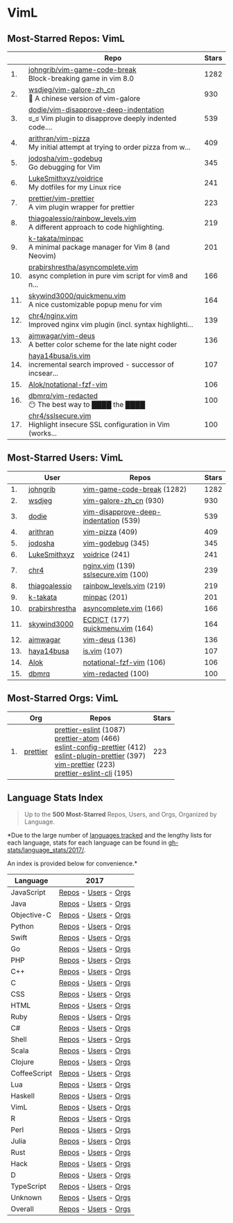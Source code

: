 
# VimL

## Most-Starred Repos: VimL

| | Repo | Stars |
|---|---|---|
| 1. | [johngrib/vim-game-code-break](https://github.com/johngrib/vim-game-code-break) <br/>Block-breaking game in vim 8.0 | 1282 |
| 2. | [wsdjeg/vim-galore-zh_cn](https://github.com/wsdjeg/vim-galore-zh_cn) <br/>:paperclip: A chinese version of vim-galore | 930 |
| 3. | [dodie/vim-disapprove-deep-indentation](https://github.com/dodie/vim-disapprove-deep-indentation) <br/>ಠ_ಠ Vim plugin to disapprove deeply indented code.... | 539 |
| 4. | [arithran/vim-pizza](https://github.com/arithran/vim-pizza) <br/>My initial attempt at trying to order pizza from w... | 409 |
| 5. | [jodosha/vim-godebug](https://github.com/jodosha/vim-godebug) <br/>Go debugging for Vim | 345 |
| 6. | [LukeSmithxyz/voidrice](https://github.com/LukeSmithxyz/voidrice) <br/>My dotfiles for my Linux rice | 241 |
| 7. | [prettier/vim-prettier](https://github.com/prettier/vim-prettier) <br/>A vim plugin wrapper for prettier | 223 |
| 8. | [thiagoalessio/rainbow_levels.vim](https://github.com/thiagoalessio/rainbow_levels.vim) <br/>A different approach to code highlighting. | 219 |
| 9. | [k-takata/minpac](https://github.com/k-takata/minpac) <br/>A minimal package manager for Vim 8 (and Neovim) | 201 |
| 10. | [prabirshrestha/asyncomplete.vim](https://github.com/prabirshrestha/asyncomplete.vim) <br/>async completion in pure vim script for vim8 and n... | 166 |
| 11. | [skywind3000/quickmenu.vim](https://github.com/skywind3000/quickmenu.vim) <br/>A nice customizable popup menu for vim | 164 |
| 12. | [chr4/nginx.vim](https://github.com/chr4/nginx.vim) <br/>Improved nginx vim plugin (incl. syntax highlighti... | 139 |
| 13. | [ajmwagar/vim-deus](https://github.com/ajmwagar/vim-deus) <br/>A better color scheme for the late night coder | 136 |
| 14. | [haya14busa/is.vim](https://github.com/haya14busa/is.vim) <br/>incremental search improved - successor of incsear... | 107 |
| 15. | [Alok/notational-fzf-vim](https://github.com/Alok/notational-fzf-vim)  | 106 |
| 16. | [dbmrq/vim-redacted](https://github.com/dbmrq/vim-redacted) <br/>:no_mouth: The best way to ████ the ████ | 100 |
| 17. | [chr4/sslsecure.vim](https://github.com/chr4/sslsecure.vim) <br/>Highlight insecure SSL configuration in Vim (works... | 100 |

## Most-Starred Users: VimL

| | User | Repos | Stars |
|---|---|---|---|
| 1. | [johngrib](https://github.com/johngrib)  | [vim-game-code-break](https://github.com/johngrib/vim-game-code-break)  (1282) <br/> | 1282 |
| 2. | [wsdjeg](https://github.com/wsdjeg)  | [vim-galore-zh_cn](https://github.com/wsdjeg/vim-galore-zh_cn)  (930) <br/> | 930 |
| 3. | [dodie](https://github.com/dodie)  | [vim-disapprove-deep-indentation](https://github.com/dodie/vim-disapprove-deep-indentation)  (539) <br/> | 539 |
| 4. | [arithran](https://github.com/arithran)  | [vim-pizza](https://github.com/arithran/vim-pizza)  (409) <br/> | 409 |
| 5. | [jodosha](https://github.com/jodosha)  | [vim-godebug](https://github.com/jodosha/vim-godebug)  (345) <br/> | 345 |
| 6. | [LukeSmithxyz](https://github.com/LukeSmithxyz)  | [voidrice](https://github.com/LukeSmithxyz/voidrice)  (241) <br/> | 241 |
| 7. | [chr4](https://github.com/chr4)  | [nginx.vim](https://github.com/chr4/nginx.vim)  (139) <br/>[sslsecure.vim](https://github.com/chr4/sslsecure.vim)  (100) <br/> | 239 |
| 8. | [thiagoalessio](https://github.com/thiagoalessio)  | [rainbow_levels.vim](https://github.com/thiagoalessio/rainbow_levels.vim)  (219) <br/> | 219 |
| 9. | [k-takata](https://github.com/k-takata)  | [minpac](https://github.com/k-takata/minpac)  (201) <br/> | 201 |
| 10. | [prabirshrestha](https://github.com/prabirshrestha)  | [asyncomplete.vim](https://github.com/prabirshrestha/asyncomplete.vim)  (166) <br/> | 166 |
| 11. | [skywind3000](https://github.com/skywind3000)  | [ECDICT](https://github.com/skywind3000/ECDICT)  (177) <br/>[quickmenu.vim](https://github.com/skywind3000/quickmenu.vim)  (164) <br/> | 164 |
| 12. | [ajmwagar](https://github.com/ajmwagar)  | [vim-deus](https://github.com/ajmwagar/vim-deus)  (136) <br/> | 136 |
| 13. | [haya14busa](https://github.com/haya14busa)  | [is.vim](https://github.com/haya14busa/is.vim)  (107) <br/> | 107 |
| 14. | [Alok](https://github.com/Alok)  | [notational-fzf-vim](https://github.com/Alok/notational-fzf-vim)  (106) <br/> | 106 |
| 15. | [dbmrq](https://github.com/dbmrq)  | [vim-redacted](https://github.com/dbmrq/vim-redacted)  (100) <br/> | 100 |

## Most-Starred Orgs: VimL

| | Org | Repos | Stars |
|---|---|---|---|
| 1. | [prettier](https://github.com/prettier)  | [prettier-eslint](https://github.com/prettier/prettier-eslint)  (1087) <br/>[prettier-atom](https://github.com/prettier/prettier-atom)  (466) <br/>[eslint-config-prettier](https://github.com/prettier/eslint-config-prettier)  (412) <br/>[eslint-plugin-prettier](https://github.com/prettier/eslint-plugin-prettier)  (397) <br/>[vim-prettier](https://github.com/prettier/vim-prettier)  (223) <br/>[prettier-eslint-cli](https://github.com/prettier/prettier-eslint-cli)  (195) <br/> | 223 |

## Language Stats Index


>Up to the **500 Most-Starred** Repos, Users, and Orgs, Organized by Language.

*Due to the large number of [languages tracked](#which-languages-are-tracked) and the lengthy lists for each language, stats for each language can be found in [gh-stats/language_stats/2017/](https://github.com/donnemartin/gh-stats/tree/master/language_stats/2017).

An index is provided below for convenience.*


| Language | 2017 |
|---|---|
| JavaScript | [Repos](https://github.com/donnemartin/gh-stats/blob/master/language_stats/2017/javascript.md#most-starred-repos-javascript) - [Users](https://github.com/donnemartin/gh-stats/blob/master/language_stats/2017/javascript.md#most-starred-users-javascript) - [Orgs](https://github.com/donnemartin/gh-stats/blob/master/language_stats/2017/javascript.md#most-starred-orgs-javascript) |
| Java | [Repos](https://github.com/donnemartin/gh-stats/blob/master/language_stats/2017/java.md#most-starred-repos-java) - [Users](https://github.com/donnemartin/gh-stats/blob/master/language_stats/2017/java.md#most-starred-users-java) - [Orgs](https://github.com/donnemartin/gh-stats/blob/master/language_stats/2017/java.md#most-starred-orgs-java) |
| Objective-C | [Repos](https://github.com/donnemartin/gh-stats/blob/master/language_stats/2017/objective-c.md#most-starred-repos-objective-c) - [Users](https://github.com/donnemartin/gh-stats/blob/master/language_stats/2017/objective-c.md#most-starred-users-objective-c) - [Orgs](https://github.com/donnemartin/gh-stats/blob/master/language_stats/2017/objective-c.md#most-starred-orgs-objective-c) |
| Python | [Repos](https://github.com/donnemartin/gh-stats/blob/master/language_stats/2017/python.md#most-starred-repos-python) - [Users](https://github.com/donnemartin/gh-stats/blob/master/language_stats/2017/python.md#most-starred-users-python) - [Orgs](https://github.com/donnemartin/gh-stats/blob/master/language_stats/2017/python.md#most-starred-orgs-python) |
| Swift | [Repos](https://github.com/donnemartin/gh-stats/blob/master/language_stats/2017/swift.md#most-starred-repos-swift) - [Users](https://github.com/donnemartin/gh-stats/blob/master/language_stats/2017/swift.md#most-starred-users-swift) - [Orgs](https://github.com/donnemartin/gh-stats/blob/master/language_stats/2017/swift.md#most-starred-orgs-swift) |
| Go | [Repos](https://github.com/donnemartin/gh-stats/blob/master/language_stats/2017/go.md#most-starred-repos-go) - [Users](https://github.com/donnemartin/gh-stats/blob/master/language_stats/2017/go.md#most-starred-users-go) - [Orgs](https://github.com/donnemartin/gh-stats/blob/master/language_stats/2017/go.md#most-starred-orgs-go) |
| PHP | [Repos](https://github.com/donnemartin/gh-stats/blob/master/language_stats/2017/php.md#most-starred-repos-php) - [Users](https://github.com/donnemartin/gh-stats/blob/master/language_stats/2017/php.md#most-starred-users-php) - [Orgs](https://github.com/donnemartin/gh-stats/blob/master/language_stats/2017/php.md#most-starred-orgs-php) |
| C++ | [Repos](https://github.com/donnemartin/gh-stats/blob/master/language_stats/2017/c++.md#most-starred-repos-c++) - [Users](https://github.com/donnemartin/gh-stats/blob/master/language_stats/2017/c++.md#most-starred-users-c++) - [Orgs](https://github.com/donnemartin/gh-stats/blob/master/language_stats/2017/c++.md#most-starred-orgs-c++) |
| C | [Repos](https://github.com/donnemartin/gh-stats/blob/master/language_stats/2017/c.md#most-starred-repos-c) - [Users](https://github.com/donnemartin/gh-stats/blob/master/language_stats/2017/c.md#most-starred-users-c) - [Orgs](https://github.com/donnemartin/gh-stats/blob/master/language_stats/2017/c.md#most-starred-orgs-c) |
| CSS | [Repos](https://github.com/donnemartin/gh-stats/blob/master/language_stats/2017/css.md#most-starred-repos-css) - [Users](https://github.com/donnemartin/gh-stats/blob/master/language_stats/2017/css.md#most-starred-users-css) - [Orgs](https://github.com/donnemartin/gh-stats/blob/master/language_stats/2017/css.md#most-starred-orgs-css) |
| HTML | [Repos](https://github.com/donnemartin/gh-stats/blob/master/language_stats/2017/html.md#most-starred-repos-html) - [Users](https://github.com/donnemartin/gh-stats/blob/master/language_stats/2017/html.md#most-starred-users-html) - [Orgs](https://github.com/donnemartin/gh-stats/blob/master/language_stats/2017/html.md#most-starred-orgs-html) |
| Ruby | [Repos](https://github.com/donnemartin/gh-stats/blob/master/language_stats/2017/ruby.md#most-starred-repos-ruby) - [Users](https://github.com/donnemartin/gh-stats/blob/master/language_stats/2017/ruby.md#most-starred-users-ruby) - [Orgs](https://github.com/donnemartin/gh-stats/blob/master/language_stats/2017/ruby.md#most-starred-orgs-ruby) |
| C# | [Repos](https://github.com/donnemartin/gh-stats/blob/master/language_stats/2017/c#.md#most-starred-repos-c#) - [Users](https://github.com/donnemartin/gh-stats/blob/master/language_stats/2017/c#.md#most-starred-users-c#) - [Orgs](https://github.com/donnemartin/gh-stats/blob/master/language_stats/2017/c#.md#most-starred-orgs-c#) |
| Shell | [Repos](https://github.com/donnemartin/gh-stats/blob/master/language_stats/2017/shell.md#most-starred-repos-shell) - [Users](https://github.com/donnemartin/gh-stats/blob/master/language_stats/2017/shell.md#most-starred-users-shell) - [Orgs](https://github.com/donnemartin/gh-stats/blob/master/language_stats/2017/shell.md#most-starred-orgs-shell) |
| Scala | [Repos](https://github.com/donnemartin/gh-stats/blob/master/language_stats/2017/scala.md#most-starred-repos-scala) - [Users](https://github.com/donnemartin/gh-stats/blob/master/language_stats/2017/scala.md#most-starred-users-scala) - [Orgs](https://github.com/donnemartin/gh-stats/blob/master/language_stats/2017/scala.md#most-starred-orgs-scala) |
| Clojure | [Repos](https://github.com/donnemartin/gh-stats/blob/master/language_stats/2017/clojure.md#most-starred-repos-clojure) - [Users](https://github.com/donnemartin/gh-stats/blob/master/language_stats/2017/clojure.md#most-starred-users-clojure) - [Orgs](https://github.com/donnemartin/gh-stats/blob/master/language_stats/2017/clojure.md#most-starred-orgs-clojure) |
| CoffeeScript | [Repos](https://github.com/donnemartin/gh-stats/blob/master/language_stats/2017/coffeescript.md#most-starred-repos-coffeescript) - [Users](https://github.com/donnemartin/gh-stats/blob/master/language_stats/2017/coffeescript.md#most-starred-users-coffeescript) - [Orgs](https://github.com/donnemartin/gh-stats/blob/master/language_stats/2017/coffeescript.md#most-starred-orgs-coffeescript) |
| Lua | [Repos](https://github.com/donnemartin/gh-stats/blob/master/language_stats/2017/lua.md#most-starred-repos-lua) - [Users](https://github.com/donnemartin/gh-stats/blob/master/language_stats/2017/lua.md#most-starred-users-lua) - [Orgs](https://github.com/donnemartin/gh-stats/blob/master/language_stats/2017/lua.md#most-starred-orgs-lua) |
| Haskell | [Repos](https://github.com/donnemartin/gh-stats/blob/master/language_stats/2017/haskell.md#most-starred-repos-haskell) - [Users](https://github.com/donnemartin/gh-stats/blob/master/language_stats/2017/haskell.md#most-starred-users-haskell) - [Orgs](https://github.com/donnemartin/gh-stats/blob/master/language_stats/2017/haskell.md#most-starred-orgs-haskell) |
| VimL | [Repos](https://github.com/donnemartin/gh-stats/blob/master/language_stats/2017/viml.md#most-starred-repos-viml) - [Users](https://github.com/donnemartin/gh-stats/blob/master/language_stats/2017/viml.md#most-starred-users-viml) - [Orgs](https://github.com/donnemartin/gh-stats/blob/master/language_stats/2017/viml.md#most-starred-orgs-viml) |
| R | [Repos](https://github.com/donnemartin/gh-stats/blob/master/language_stats/2017/r.md#most-starred-repos-r) - [Users](https://github.com/donnemartin/gh-stats/blob/master/language_stats/2017/r.md#most-starred-users-r) - [Orgs](https://github.com/donnemartin/gh-stats/blob/master/language_stats/2017/r.md#most-starred-orgs-r) |
| Perl | [Repos](https://github.com/donnemartin/gh-stats/blob/master/language_stats/2017/perl.md#most-starred-repos-perl) - [Users](https://github.com/donnemartin/gh-stats/blob/master/language_stats/2017/perl.md#most-starred-users-perl) - [Orgs](https://github.com/donnemartin/gh-stats/blob/master/language_stats/2017/perl.md#most-starred-orgs-perl) |
| Julia | [Repos](https://github.com/donnemartin/gh-stats/blob/master/language_stats/2017/julia.md#most-starred-repos-julia) - [Users](https://github.com/donnemartin/gh-stats/blob/master/language_stats/2017/julia.md#most-starred-users-julia) - [Orgs](https://github.com/donnemartin/gh-stats/blob/master/language_stats/2017/julia.md#most-starred-orgs-julia) |
| Rust | [Repos](https://github.com/donnemartin/gh-stats/blob/master/language_stats/2017/rust.md#most-starred-repos-rust) - [Users](https://github.com/donnemartin/gh-stats/blob/master/language_stats/2017/rust.md#most-starred-users-rust) - [Orgs](https://github.com/donnemartin/gh-stats/blob/master/language_stats/2017/rust.md#most-starred-orgs-rust) |
| Hack | [Repos](https://github.com/donnemartin/gh-stats/blob/master/language_stats/2017/hack.md#most-starred-repos-hack) - [Users](https://github.com/donnemartin/gh-stats/blob/master/language_stats/2017/hack.md#most-starred-users-hack) - [Orgs](https://github.com/donnemartin/gh-stats/blob/master/language_stats/2017/hack.md#most-starred-orgs-hack) |
| D | [Repos](https://github.com/donnemartin/gh-stats/blob/master/language_stats/2017/d.md#most-starred-repos-d) - [Users](https://github.com/donnemartin/gh-stats/blob/master/language_stats/2017/d.md#most-starred-users-d) - [Orgs](https://github.com/donnemartin/gh-stats/blob/master/language_stats/2017/d.md#most-starred-orgs-d) |
| TypeScript | [Repos](https://github.com/donnemartin/gh-stats/blob/master/language_stats/2017/typescript.md#most-starred-repos-typescript) - [Users](https://github.com/donnemartin/gh-stats/blob/master/language_stats/2017/typescript.md#most-starred-users-typescript) - [Orgs](https://github.com/donnemartin/gh-stats/blob/master/language_stats/2017/typescript.md#most-starred-orgs-typescript) |
| Unknown | [Repos](https://github.com/donnemartin/gh-stats/blob/master/language_stats/2017/unknown.md#most-starred-repos-unknown) - [Users](https://github.com/donnemartin/gh-stats/blob/master/language_stats/2017/unknown.md#most-starred-users-unknown) - [Orgs](https://github.com/donnemartin/gh-stats/blob/master/language_stats/2017/unknown.md#most-starred-orgs-unknown) |
| Overall | [Repos](https://github.com/donnemartin/gh-stats/blob/master/language_stats/2017/overall.md#most-starred-repos-overall) - [Users](https://github.com/donnemartin/gh-stats/blob/master/language_stats/2017/overall.md#most-starred-users-overall) - [Orgs](https://github.com/donnemartin/gh-stats/blob/master/language_stats/2017/overall.md#most-starred-orgs-overall) |